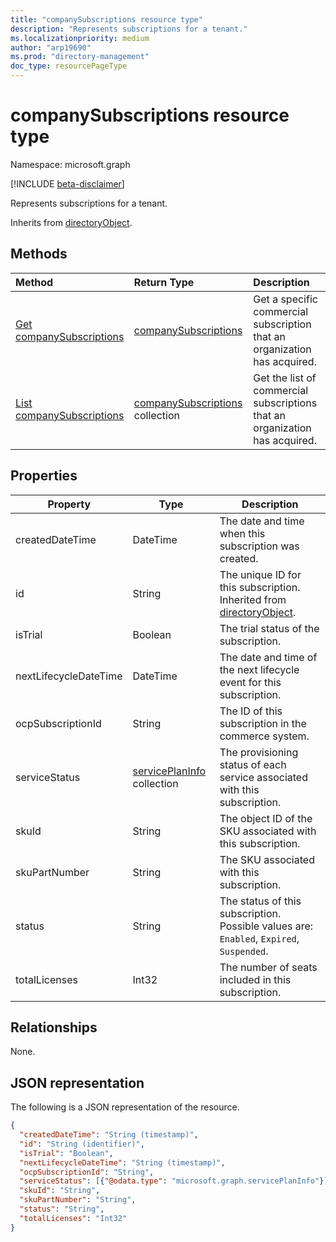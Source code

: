 ```yaml
---
title: "companySubscriptions resource type"
description: "Represents subscriptions for a tenant."
ms.localizationpriority: medium
author: "arp19690"
ms.prod: "directory-management"
doc_type: resourcePageType
---
```


# companySubscriptions resource type

Namespace: microsoft.graph

[!INCLUDE [beta-disclaimer](../../includes/beta-disclaimer.md)]

Represents subscriptions for a tenant.

Inherits from [directoryObject](directoryobject.md).

## Methods

| Method                                                           | Return Type                                                | Description                                                                 |
| :--------------------------------------------------------------- | :--------------------------------------------------------- | :-------------------------------------------------------------------------- |
| [Get companySubscriptions](../api/companysubscriptions-get.md)   | [companySubscriptions](companysubscriptions.md)            | Get a specific commercial subscription that an organization has acquired.   |
| [List companySubscriptions](../api/companysubscriptions-list.md) | [companySubscriptions](companysubscriptions.md) collection | Get the list of commercial subscriptions that an organization has acquired. |

## Properties

| Property                | Type                                             | Description                                                                |
| ----------------------- | ------------------------------------------------ | -------------------------------------------------------------------------- |
| createdDateTime       | DateTime                                       | The date and time when this subscription was created.                               |
| id                    | String                                         | The unique ID for this subscription. Inherited from [directoryObject](directoryobject.md).                                       |
| isTrial               | Boolean                                        | The trial status of the subscription.                                          |
| nextLifecycleDateTime | DateTime                                       | The date and time of the next lifecycle event for this subscription.                |
| ocpSubscriptionId     | String                                         | The ID of this subscription in the commerce system.                        |
| serviceStatus         | [servicePlanInfo](serviceplaninfo.md) collection | The provisioning status of each service associated with this subscription. |
| skuId                 | String                                         | The object ID of the SKU associated with this subscription.                |
| skuPartNumber         | String                                         | The SKU associated with this subscription.                                 |
| status                | String                                         | The status of this subscription. Possible values are: `Enabled`, `Expired`, `Suspended`.          |
| totalLicenses         | Int32                                          | The number of seats included in this subscription.                         |

## Relationships

None.

## JSON representation

The following is a JSON representation of the resource.

<!-- {
  "blockType": "resource",
  "optionalProperties": [
  ],
  "keyProperty": "id",
  "@odata.type": "microsoft.graph.companySubscriptions"
}-->

```json
{
  "createdDateTime": "String (timestamp)",
  "id": "String (identifier)",
  "isTrial": "Boolean",
  "nextLifecycleDateTime": "String (timestamp)",
  "ocpSubscriptionId": "String",
  "serviceStatus": [{"@odata.type": "microsoft.graph.servicePlanInfo"}],
  "skuId": "String",
  "skuPartNumber": "String",
  "status": "String",
  "totalLicenses": "Int32"
}
```
